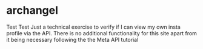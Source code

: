 # archangel

Test
Test
Just a technical exercise to verify if I can view my own insta profile via the API.
There is no additional functionality for this site apart from it being necessary following the the Meta API tutorial

